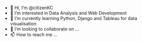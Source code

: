 - 👋 Hi, I’m @citizenKC
- 👀 I’m interested in Data Analysis and Web Development
- 🌱 I’m currently learning Python, Django and Tableau for data visualisation 
- 💞️ I’m looking to collaborate on ...
- 📫 How to reach me ...

<!---
citizenKC/citizenKC is a ✨ special ✨ repository because its `README.md` (this file) appears on your GitHub profile.
You can click the Preview link to take a look at your changes.
--->
